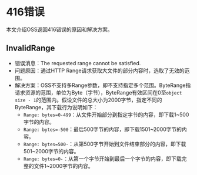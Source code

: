 # 416错误

本文介绍OSS返回416错误的原因和解决方案。

## InvalidRange

-   错误消息：The requested range cannot be satisfied.
-   问题原因：通过HTTP Range请求获取大文件的部分内容时，选取了无效的范围。
-   解决方案：OSS不支持多Range参数，即不支持指定多个范围。ByteRange指请求资源的范围，单位为Byte（字节），ByteRange有效区间在0至`object size - 1`的范围内。假设文件的总大小为2000字节，指定不同的ByteRange，其下载行为说明如下：
    -   `Range: bytes=0-499`：从文件开始部分到指定字节的内容，即下载1~500字节的内容。
    -   `Range: bytes=-500`：最后500字节的内容，即下载1501~2000字节的内容。
    -   `Range: bytes=500-`：从第500字节开始到文件结束部分的内容，即下载501~2000字节的内容。
    -   `Range: bytes=0-`：从第一个字节开始到最后一个字节的内容，即下载完整的文件1~2000字节的内容。

